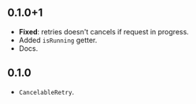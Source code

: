 ## 0.1.0+1

* **Fixed**: retries doesn't cancels if request in progress.
* Added `isRunning` getter.
* Docs.

## 0.1.0

* `CancelableRetry`.
